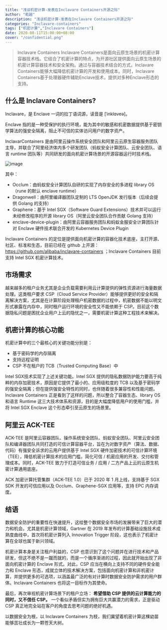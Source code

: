 ```yaml
---
title: "浅谈机密计算-发表在Inclavare Containers开源之际"
author: "乾越"
description: "浅谈机密计算-发表在Inclavare Containers开源之际"
categories: "Inclavare-containers"
tags: ["机密计算","Inclavare Containers"]
date: 2020-08-11T15:00:00+08:00
cover: "/confidential.png"
---
```


> Inclavare Containers
> Inclavare Containers是面向云原生场景的机密计算容器技术栈。它结合了机密计算的特点，为开源社区提供面向云原生场景的机密计算容器技术和安全架构。通过与容器技术结合的方式，Inclavare Containers能够大幅降低机密计算的开发和使用成本。同时，Inclavare Containers基于处理器硬件辅助Enclave技术，提供对多种Enclave形态的支持。

## 什么是 Inclavare Containers?

Inclavare，是 Enclave 一词的拉丁语词源，读音是 [ˈinklɑveə]。

Enclave 指的是一种受保护的执行环境，能为其中的敏感和机密数据提供基于密钥学算法的强安全隔离，阻止不可信的实体访问用户的数字资产。

InclavarContainers 是由阿里云操作系统安全团队和阿里云云原生容器服务团队主导，并联合了阿里经济体内多个研发团队（蚂蚁安全计算团队、云安全团队、语言 runtime 团队等）共同研发的面向机密计算场景的开源容器运行时技术栈。

![image](https://intranetproxy.alipay.com/skylark/lark/0/2020/jpeg/301940/1597993311491-74dc939a-ec4b-4d16-8b4f-32340698b8a2.jpeg)

其中：

- Occlum：由蚂蚁安全计算团队自研的实现了内存安全的多进程 library OS（rune 的默认 enclave runtime）
- Dragonwell：由阿里编译器团队定制的 LTS OpenJDK 发行版本（后续会提供 Golang 的支持）
- Graphene：基于 Intel SGX（Software Guard Extensions）技术并可以运行未经修改程序的开源 library OS（阿里云安全团队合作贡献 Golang 支持）
- enclave-device-plugin：由阿里云容器服务团队和蚂蚁金服安全计算团队针对 Enclave 硬件技术联合开发的 Kubernetes Device Plugin

Inclavare Containers 的定位是提供面向机密计算的容器化技术底座，主打开源、社区、标准和生态，目前已经在 github 上开源： https://github.com/alibaba/inclavare-containers ；Inclavare Containers 目前支持 Intel SGX 机密计算技术。



## 市场需求

越来越多的租户业务尤其是企业负载需要利用云计算提供的弹性资源进行海量数据处理。这类租户要求 CSP（Cloud Service Provider）能够提供更好的安全和隔离解决方案，尤其是在计算阶段处理租户机密数据的过程中，机密数据不能以明文形式暴露在内存中，同时租户运行环境的安全性又不能依赖于 CSP。目前这个数据隐私问题是困扰企业用户上云的隐忧之一，需要机密计算这种工程技术来解决。



## 机密计算的核心功能

机密计算中的三个最核心的关键功能分别是：

- 基于密码学的内存隔离
- 支持远程证明
- CSP 不在租户的 TCB（Trusted Computing Base）中

Intel SGX技术实现了上述关键功能。Intel SGX 提供的隐私数据防护能力要高于纯粹的内存加密技术，原因是它提供了最小的、应用级粒度的 TCB 以及基于密码学的强安全隔离；但在提供强安全特性的同时，也伴随着很多兼容性和性能问题。Inclavare Containers 正是看到了这样的问题，所以整合了容器生态、library OS 和语言 Runtime 这三大技术体系和资源，目的是大幅度降低用户的使用门槛，并将 Intel SGX Enclave 这个形态牵引至云原生的场景里。



## 阿里云 ACK-TEE

ACK-TEE 是阿里云容器团队、操作系统安全团队、蚂蚁安全团队、阿里云安全团队和编译器团队共同打造的可信计算容器平台，旨在为对数字资产（算法、数据、代码）有强安全诉求的云用户提供基于 Intel SGX 硬件加密技术的可信计算环境（TEE），降低机密计算技术的应用门槛，简化可信 / 机密应用的开发、交付和管理成本。同时，ACK-TEE 致力于打造可信业务 / 应用 / 二方产品上云的云原生机密计算通用底座。

ACK 加密计算托管集群（ACK-TEE 1.0）已于 2020 年 1 月上线，支持基于 SGX SDK 开发的可信应用以及 Occlum、Graphene-SGX 应用等，支持 EPC 内存调度。



## 结语

数据安全防护的重要性在快速提升，这给整个数据安全市场的发展带来了巨大的潜力和机会。尤其是机密计算领域，Gartner 在 2019 年发布的计算基础设施技术成熟度曲线中，首次将机密计算列入 Innovation Trigger 阶段，这也表示了机密计算在全球也属于新兴领域。

机密计算本身是关注租户利益的，CSP 也意识到了这个问题并在进行技术和产品研发，但这不绝不是一蹴而就的，而是一个循序渐进的过程，因此就开始出现了非面向机密计算的 Enclave 形式。对此，CSP 应当在横向上支持不同的硬件安全能力和 Enclave 形态，成就立体的技术解决方案，包括面向机密计算和非机密计算，并提供更多的可选项，以涵盖最广泛的有对计算时数据安全防护需求的用户群体。Inclavare Containers 也将这一目标作为其使命。

最后，再次审视机密计算场景下的租户立场： **希望借助 CSP 提供的云计算能力的同时，又不信任 CSP。** 一个看似矛盾但实为拥有巨大共赢潜力的需求，正是驱动 CSP 真正地完全站在客户的角度去思考问题的绝好机遇。

以数据安全为根，以 Inclavare Containers 为枝，我们冀望着机密计算这棵幼苗能够茁壮成长为一颗苍天大树。
